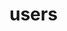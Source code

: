 # users

<!-- No SDK Installation -->
<!-- No SDK Example Usage -->
<!-- No SDK Available Operations -->


<!-- Start Dev Containers -->



<!-- End Dev Containers -->

<!-- Placeholder for Future Speakeasy SDK Sections -->


